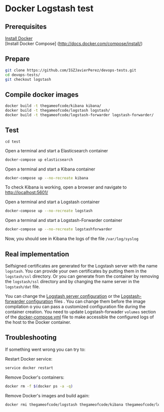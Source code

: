# Docker Logstash test

## Prerequisites

[Install Docker](https://docs.docker.com/installation/)
<br>
[Install Docker Compose] (http://docs.docker.com/compose/install/)

## Prepare

```bash
git clone https://github.com/IGZJavierPerez/devops-tests.git
cd devops-tests/
git checkout logstash
```

## Compile docker images

```bash
docker build -t thegameofcode/kibana kibana/
docker build -t thegameofcode/logstash logstash/
docker build -t thegameofcode/logstash-forwarder logstash-forwarder/
```

## Test

```
cd test
```

Open a terminal and start a Elasticsearch container

```bash
docker-compose up elasticsearch
```

Open a terminal and start a Kibana container

```bash
docker-compose up --no-recreate kibana
```

To check Kibana is working, open a browser and navigate to [http://localhost:5601/](http://localhost:5601/)

Open a terminal and start a Logstash container

```bash
docker-compose up --no-recreate logstash
```

Open a terminal and start a Logstash-Forwarder container

```bash
docker-compose up --no-recreate logstashforwarder
```

Now, you should see in Kibana the logs of the file `/var/log/syslog`

## Real implementation

Selfsigned certificates are generated for the Logstash server with the name `logstash`. You can provide your own certificates by putting them in the `logstash/ssl` directory. Or you can generate from the container by removing the `logstash/ssl` directory and by changing the name server in the `logstash/dat` file.

You can change the [Logstash server configuration](https://github.com/IGZJavierPerez/devops-tests/blob/logstash/test/logstash/logstash.conf) or the [Logstash-forwarder configuration](https://github.com/IGZJavierPerez/devops-tests/blob/logstash/test/logstash-forwarder/logstash-forwarder.conf) files  . You can change them before the image compilation o you can pass a customized configuration file during the container creation. You need to update Logstash-forwader `volumes` section of the [docker-compose.yml](https://github.com/IGZJavierPerez/devops-tests/blob/logstash/test/docker-compose.yml) file to make accessible the configured logs of the host to the Docker container.

## Troubleshooting

If something went wrong you can try to:

Restart Docker service:

```bash
service docker restart
```

Remove Docker's containers:

```bash
docker rm -f $(docker ps -a -q)
```

Remove Docker's images and build again:

```bash
docker rmi thegameofcode/logstash thegameofcode/kibana thegameofcode/logstash-forwarder
```



